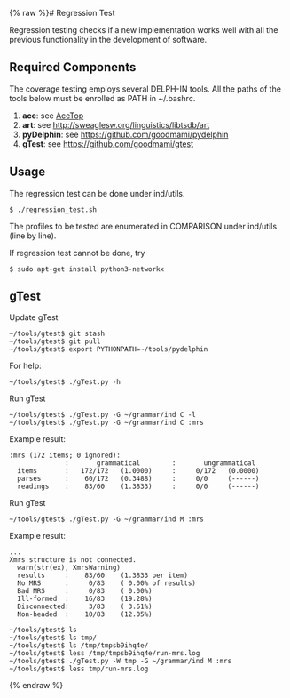 {% raw %}# Regression Test

Regression testing checks if a new implementation works well with all
the previous functionality in the development of software.

## Required Components

The coverage testing employs several DELPH-IN tools. All the paths of
the tools below must be enrolled as PATH in \~/.bashrc.

1. **ace**: see [AceTop](https://blog.inductorsoftware.com/docsproto/tools/AceTop)
2. **art**: see <http://sweaglesw.org/linguistics/libtsdb/art>
3. **pyDelphin**: see <https://github.com/goodmami/pydelphin>
4. **gTest**: see <https://github.com/goodmami/gtest>

## Usage

The regression test can be done under ind/utils.

    $ ./regression_test.sh

The profiles to be tested are enumerated in COMPARISON under ind/utils
(line by line).

If regression test cannot be done, try

    $ sudo apt-get install python3-networkx

## gTest

Update gTest

    ~/tools/gtest$ git stash
    ~/tools/gtest$ git pull
    ~/tools/gtest$ export PYTHONPATH=~/tools/pydelphin

For help:

    ~/tools/gtest$ ./gTest.py -h

Run gTest

    ~/tools/gtest$ ./gTest.py -G ~/grammar/ind C -l
    ~/tools/gtest$ ./gTest.py -G ~/grammar/ind C :mrs

Example result:

    :mrs (172 items; 0 ignored):
                  :       grammatical        :       ungrammatical
      items       :   172/172   (1.0000)     :     0/172   (0.0000)
      parses      :    60/172   (0.3488)     :     0/0     (------)    
      readings    :    83/60    (1.3833)     :     0/0     (------)    

Run gTest

    ~/tools/gtest$ ./gTest.py -G ~/grammar/ind M :mrs

Example result:

    ...
    Xmrs structure is not connected.
      warn(str(ex), XmrsWarning)
      results     :    83/60    (1.3833 per item)
      No MRS      :     0/83    ( 0.00% of results)
      Bad MRS     :     0/83    ( 0.00%)
      Ill-formed  :    16/83    (19.28%)
      Disconnected:     3/83    ( 3.61%)
      Non-headed  :    10/83    (12.05%)
    
    ~/tools/gtest$ ls
    ~/tools/gtest$ ls tmp/
    ~/tools/gtest$ ls /tmp/tmpsb9ihq4e/
    ~/tools/gtest$ less /tmp/tmpsb9ihq4e/run-mrs.log 
    ~/tools/gtest$ ./gTest.py -W tmp -G ~/grammar/ind M :mrs
    ~/tools/gtest$ less tmp/run-mrs.log
<update date omitted for speed>{% endraw %}